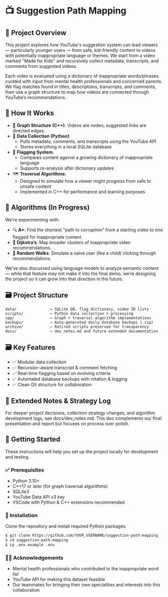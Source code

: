 # 📺 Suggestion Path Mapping

## 🎯 Project Overview

This project explores how YouTube's suggestion system can lead viewers — particularly younger users — from safe, kid-friendly content to videos with potentially inappropriate language or themes. We start from a video marked "Made for Kids" and recursively collect metadata, transcripts, and comments from suggested videos.

Each video is evaluated using a dictionary of inappropriate words/phrases curated with input from mental health professionals and concerned parents. We flag matches found in titles, descriptions, transcripts, and comments, then use a graph structure to map how videos are connected through YouTube’s recommendations.

## 🔧 How It Works

- 🧠 **Graph Structure (C++)**: Videos are nodes; suggested links are directed edges.
- 🐍 **Data Collection (Python)**:
  - Pulls metadata, comments, and transcripts using the YouTube API
  - Stores everything in a local SQLite database
- 🚩 **Flagging System**:
  - Compares content against a growing dictionary of inappropriate language
  - Supports re-analysis after dictionary updates
- 🗺️ **Traversal Algorithms**:
  - Designed to simulate how a viewer might progress from safe to unsafe content
  - Implemented in C++ for performance and learning purposes

## 🧪 Algorithms (In Progress)

We're experimenting with:

- 🔍 **A\***: Find the shortest "path to corruption" from a starting video to one flagged for inappropriate content.
- 🧭 **Dijkstra’s**: Map broader clusters of inappropriate video recommendations.
- 🎲 **Random Walks**: Simulate a naive user (like a child) clicking through recommendations.

We’ve also discussed using language models to analyze semantic content — while that feature may not make it into the final demo, we’re designing the project so it can grow into that direction in the future.

## 🗃️ Project Structure

```plaintext
data/               ← SQLite DB, flag dictionary, video ID lists
scripts/            ← Python data collection + processing
cpp/                ← Graph + traversal algorithm implementations
backups/            ← Auto-generated daily database backups (.zip)
archive/            ← Retired scripts preserved for transparency
docs/               ← dev_notes.md and future extended documentation
```

## 🗃️ Key Features

- ✅ Modular data collection
- ✅ Recursion-aware transcript & comment fetching
- ✅ Real-time flagging based on evolving criteria
- ✅ Automated database backups with rotation & logging
- ✅ Clean Git structure for collaboration

## 📝 Extended Notes & Strategy Log

For deeper project decisions, collection strategy changes, and algorithm development logs, see docs/dev_notes.md. This doc complements our final presentation and report but focuses on process over polish.

## 🚀 Getting Started

These instructions will help you set up the project locally for development and testing.

### ✅ Prerequisites

- Python 3.10+  
- C++17 or later (for graph traversal algorithms)  
- SQLite3  
- YouTube Data API v3 key  
- VSCode with Python & C++ extensions recommended

### 🔧 Installation

Clone the repository and install required Python packages.

```bash
$ git clone https://github.com/YOUR_USERNAME/suggestion-path-mapping
$ cd suggestion-path-mapping
$ cp .env.example .env
```

### 🙌🏻 Acknowledgements

- Mental health professionals who contributed to the inappropriate word list
- YouTube API for making this dataset feasible
- Our teammates for bringing their own specialities and interests into this collaboration